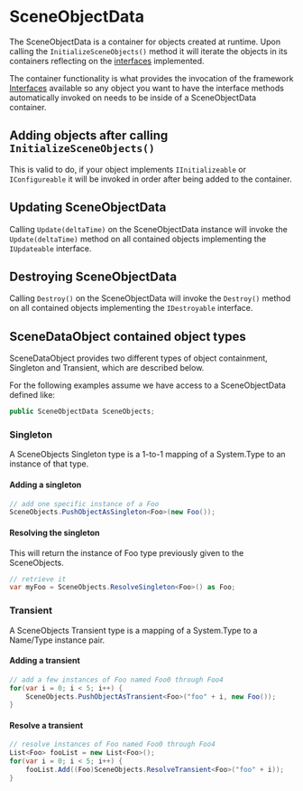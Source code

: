 # SceneObjectData

The SceneObjectData is a container for objects created at runtime.  Upon calling the `InitializeSceneObjects()` method it will iterate the objects in its containers reflecting on the [interfaces](Interfaces.md) implemented.

The container functionality is what provides the invocation of the framework [Interfaces](Interfaces.md) available so any object you want to have the interface methods automatically invoked on needs to be inside of a SceneObjectData container.  

## Adding objects after calling `InitializeSceneObjects()`

This is valid to do, if your object implements `IInitializeable` or `IConfigureable` it will be invoked in order after being added to the container.

## Updating SceneObjectData

Calling `Update(deltaTime)` on the SceneObjectData instance will invoke the `Update(deltaTime)` method on all contained objects implementing the `IUpdateable` interface.

## Destroying SceneObjectData

Calling `Destroy()` on the SceneObjectData will invoke the `Destroy()` method on all contained objects implementing the `IDestroyable` interface.

## SceneDataObject contained object types

SceneDataObject provides two different types of object containment, Singleton and Transient, which are described below.

For the following examples assume we have access to a SceneObjectData defined like:
```csharp
public SceneObjectData SceneObjects;
```

### Singleton

A SceneObjects Singleton type is a 1-to-1 mapping of a System.Type to an instance of that type.  

#### Adding a singleton
```csharp
// add one specific instance of a Foo
SceneObjects.PushObjectAsSingleton<Foo>(new Foo());
```

#### Resolving the singleton
This will return the instance of Foo type previously given to the SceneObjects.
```csharp
// retrieve it
var myFoo = SceneObjects.ResolveSingleton<Foo>() as Foo;
```

### Transient

A SceneObjects Transient type is a mapping of a System.Type to a Name/Type instance pair.

#### Adding a transient
```csharp
// add a few instances of Foo named Foo0 through Foo4
for(var i = 0; i < 5; i++) {
	SceneObjects.PushObjectAsTransient<Foo>("foo" + i, new Foo());
}
```

#### Resolve a transient
```csharp
// resolve instances of Foo named Foo0 through Foo4
List<Foo> fooList = new List<Foo>();
for(var i = 0; i < 5; i++) {
	fooList.Add((Foo)SceneObjects.ResolveTransient<Foo>("foo" + i));
}
```

